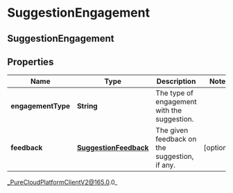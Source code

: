 # SuggestionEngagement

## SuggestionEngagement

## Properties

|Name | Type | Description | Notes|
|------------ | ------------- | ------------- | -------------|
| **engagementType** | **String** | The type of engagement with the suggestion. | |
| **feedback** | [**SuggestionFeedback**](SuggestionFeedback) | The given feedback on the suggestion, if any. | [optional] |



_PureCloudPlatformClientV2@165.0.0_
